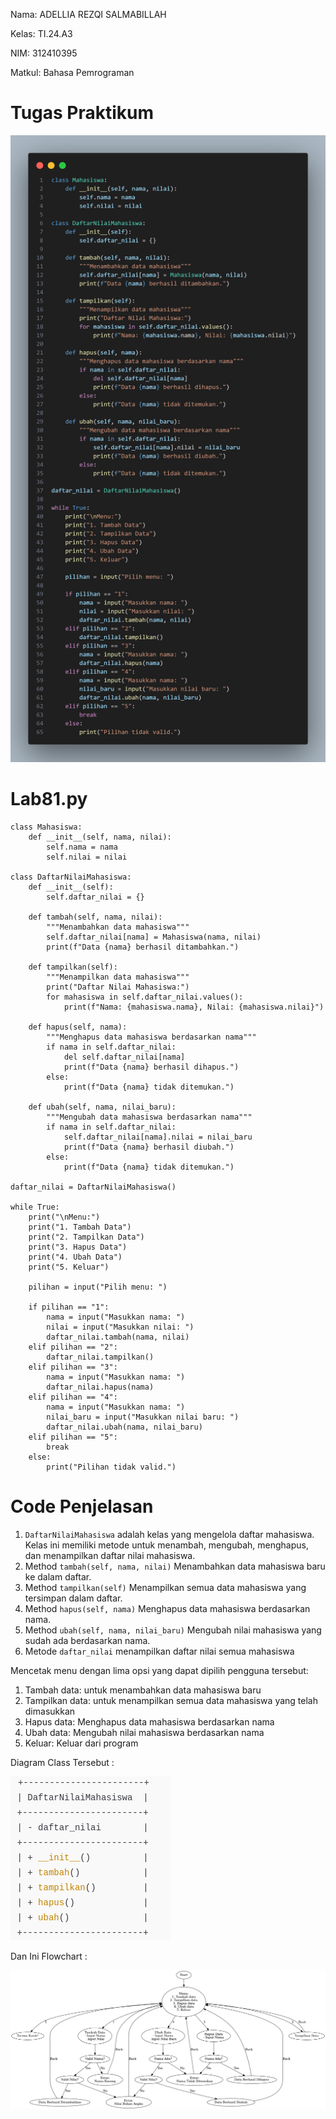 Nama: ADELLIA REZQI SALMABILLAH

Kelas: TI.24.A3

NIM: 312410395

Matkul: Bahasa Pemrograman

# Tugas Praktikum

![gambar](input.png)

# Lab81.py
```
class Mahasiswa:
    def __init__(self, nama, nilai):
        self.nama = nama
        self.nilai = nilai

class DaftarNilaiMahasiswa:
    def __init__(self):
        self.daftar_nilai = {}

    def tambah(self, nama, nilai):
        """Menambahkan data mahasiswa"""
        self.daftar_nilai[nama] = Mahasiswa(nama, nilai)
        print(f"Data {nama} berhasil ditambahkan.")

    def tampilkan(self):
        """Menampilkan data mahasiswa"""
        print("Daftar Nilai Mahasiswa:")
        for mahasiswa in self.daftar_nilai.values():
            print(f"Nama: {mahasiswa.nama}, Nilai: {mahasiswa.nilai}")

    def hapus(self, nama):
        """Menghapus data mahasiswa berdasarkan nama"""
        if nama in self.daftar_nilai:
            del self.daftar_nilai[nama]
            print(f"Data {nama} berhasil dihapus.")
        else:
            print(f"Data {nama} tidak ditemukan.")

    def ubah(self, nama, nilai_baru):
        """Mengubah data mahasiswa berdasarkan nama"""
        if nama in self.daftar_nilai:
            self.daftar_nilai[nama].nilai = nilai_baru
            print(f"Data {nama} berhasil diubah.")
        else:
            print(f"Data {nama} tidak ditemukan.")
            
daftar_nilai = DaftarNilaiMahasiswa()

while True:
    print("\nMenu:")
    print("1. Tambah Data")
    print("2. Tampilkan Data")
    print("3. Hapus Data")
    print("4. Ubah Data")
    print("5. Keluar")

    pilihan = input("Pilih menu: ")

    if pilihan == "1":
        nama = input("Masukkan nama: ")
        nilai = input("Masukkan nilai: ")
        daftar_nilai.tambah(nama, nilai)
    elif pilihan == "2":
        daftar_nilai.tampilkan()
    elif pilihan == "3":
        nama = input("Masukkan nama: ")
        daftar_nilai.hapus(nama)
    elif pilihan == "4":
        nama = input("Masukkan nama: ")
        nilai_baru = input("Masukkan nilai baru: ")
        daftar_nilai.ubah(nama, nilai_baru)
    elif pilihan == "5":
        break
    else:
        print("Pilihan tidak valid.")
```
# Code Penjelasan
1. `DaftarNilaiMahasiswa` adalah kelas yang mengelola daftar mahasiswa. Kelas ini memiliki metode untuk menambah, mengubah, menghapus, dan menampilkan daftar nilai mahasiswa.
2.  Method `tambah(self, nama, nilai)` Menambahkan data mahasiswa baru ke dalam daftar.
3.  Method `tampilkan(self)` Menampilkan semua data mahasiswa yang tersimpan dalam daftar.
4.  Method `hapus(self, nama)` Menghapus data mahasiswa berdasarkan nama.
5.  Method `ubah(self, nama, nilai_baru)` Mengubah nilai mahasiswa yang sudah ada berdasarkan nama.
6.  Metode `daftar_nilai` menampilkan daftar nilai semua mahasiswa

Mencetak menu dengan lima opsi yang dapat dipilih pengguna tersebut:
1. Tambah data: untuk menambahkan data mahasiswa baru
2. Tampilkan data: untuk menampilkan semua data mahasiswa yang telah dimasukkan
3. Hapus data: Menghapus data mahasiswa berdasarkan nama
4. Ubah data: Mengubah nilai mahasiswa berdasarkan nama
5. Keluar: Keluar dari program

Diagram Class Tersebut :

![gambar](diagram.png)

Dan Ini Flowchart : 

![gambar](flowchart.png)